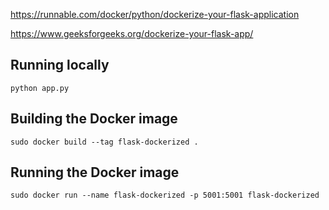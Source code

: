 <https://runnable.com/docker/python/dockerize-your-flask-application>

<https://www.geeksforgeeks.org/dockerize-your-flask-app/>

## Running locally

	python app.py

## Building the Docker image

	sudo docker build --tag flask-dockerized .

## Running the Docker image

	sudo docker run --name flask-dockerized -p 5001:5001 flask-dockerized